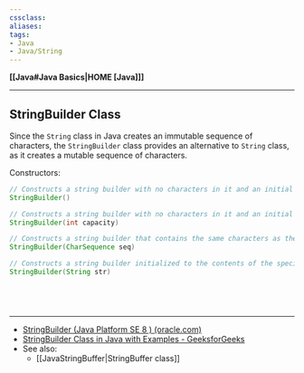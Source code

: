 ```yaml
---
cssclass:
aliases:
tags:
- Java
- Java/String 
---
```

**[[Java#Java Basics|HOME [Java]]]**

---
## StringBuilder Class
Since the `String` class in Java creates an immutable sequence of characters, the `StringBuilder` class provides an alternative to `String` class, as it creates a mutable sequence of characters.

Constructors:
```java
// Constructs a string builder with no characters in it and an initial capacity of 16 characters.
StringBuilder()

// Constructs a string builder with no characters in it and an initial capacity specified by the capacity argument.
StringBuilder(int capacity)

// Constructs a string builder that contains the same characters as the specified CharSequence.
StringBuilder(CharSequence seq)

// Constructs a string builder initialized to the contents of the specified string.
StringBuilder(String str)
```

<br>

# 
---
- [StringBuilder (Java Platform SE 8 ) (oracle.com)](https://docs.oracle.com/javase/8/docs/api/java/lang/StringBuilder.html)
- [StringBuilder Class in Java with Examples - GeeksforGeeks](https://www.geeksforgeeks.org/stringbuilder-class-in-java-with-examples/)
- See also:
	- [[JavaStringBuffer|StringBuffer class]]